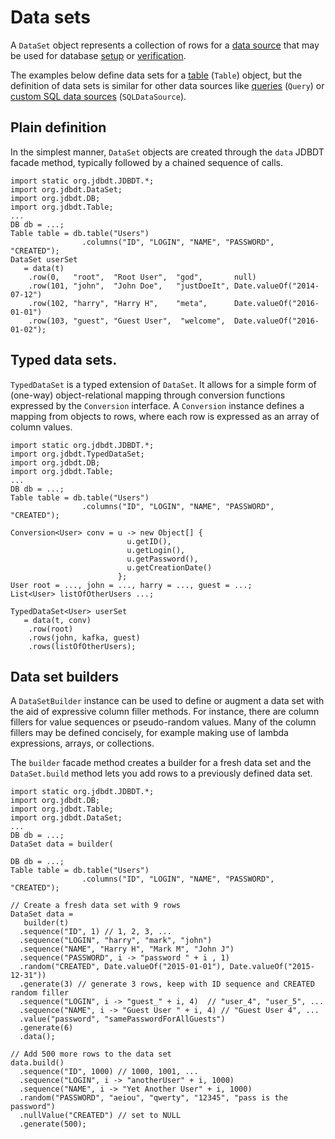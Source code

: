 
# Data sets

A `DataSet` object represents a collection of rows for a [data source](DataSources.html)
that may be used for database [setup](DBSetup.html) or [verification](DBAssertions.html).

The examples below define data sets for a [table](DataSources.html#Table) (`Table`) object, 
but the definition of data sets is similar for other data sources like 
[queries](DataSources.html#Query) (`Query`) or [custom SQL data sources](DataSources.html#SQLDataSource) (`SQLDataSource`).

## Plain definition 

In the simplest manner, 
`DataSet` objects are created through the `data` JDBDT facade method,
typically followed by a chained sequence of calls.

    import static org.jdbdt.JDBDT.*;
    import org.jdbdt.DataSet;
    import org.jdbdt.DB;
    import org.jdbdt.Table;
    ...
	DB db = ...;
	Table table = db.table("Users")
	                .columns("ID", "LOGIN", "NAME", "PASSWORD", "CREATED");
	DataSet userSet 
       = data(t)
		.row(0,   "root",  "Root User",  "god",       null)
	    .row(101, "john",  "John Doe",   "justDoeIt", Date.valueOf("2014-07-12")
	    .row(102, "harry", "Harry H",    "meta",      Date.valueOf("2016-01-01")
	    .row(103, "guest", "Guest User",  "welcome",  Date.valueOf("2016-01-02");

## Typed data sets.

`TypedDataSet` is a typed extension of `DataSet`. It allows for a simple
form of (one-way) object-relational mapping through conversion functions expressed
by the `Conversion` interface. A `Conversion` instance 
defines a mapping from objects to rows, where each row is expressed as an array 
of column values.

    import static org.jdbdt.JDBDT.*;
    import org.jdbdt.TypedDataSet;
    import org.jdbdt.DB;
    import org.jdbdt.Table;
    ...
	DB db = ...;
	Table table = db.table("Users")
	                .columns("ID", "LOGIN", "NAME", "PASSWORD", "CREATED");
     
	Conversion<User> conv = u -> new Object[] {  
	                          u.getID(), 
	                          u.getLogin(),
	                          u.getPassword(),
	                          u.getCreationDate() 
	                        };
    User root = ..., john = ..., harry = ..., guest = ...;
	List<User> listOfOtherUsers ...;  
	                 
	TypedDataSet<User> userSet  
	   = data(t, conv)
		.row(root)
		.rows(john, kafka, guest)
		.rows(listOfOtherUsers);

## Data set builders
 
A `DataSetBuilder` instance can be used to define or augment a data set 
with the aid of expressive column filler methods. For instance,
there are column fillers for value sequences or pseudo-random values.
Many of the column fillers may be defined concisely, for example
making use of lambda expressions, arrays, or collections.

The `builder` facade method creates a builder for a fresh data set and
the `DataSet.build` method lets you add rows to a previously defined data
set.
    
    import static org.jdbdt.JDBDT.*;
    import org.jdbdt.DB;
    import org.jdbdt.Table;
    import org.jdbdt.DataSet;
    ...
	DB db = ...;
	DataSet data = builder(
	
	DB db = ...;
	Table table = db.table("Users")
	                .columns("ID", "LOGIN", "NAME", "PASSWORD", "CREATED");	
    
    // Create a fresh data set with 9 rows
    DataSet data = 
       builder(t)
      .sequence("ID", 1) // 1, 2, 3, ...
      .sequence("LOGIN", "harry", "mark", "john")
      .sequence("NAME", "Harry H", "Mark M", "John J")
      .sequence("PASSWORD", i -> "password " + i , 1)
      .random("CREATED", Date.valueOf("2015-01-01"), Date.valueOf("2015-12-31"))
      .generate(3) // generate 3 rows, keep with ID sequence and CREATED random filler
      .sequence("LOGIN", i -> "guest_" + i, 4)  // "user_4", "user_5", ...
      .sequence("NAME", i -> "Guest User " + i, 4) // "Guest User 4", ...
      .value("password", "samePasswordForAllGuests") 
      .generate(6)  
      .data();   
      
    // Add 500 more rows to the data set
    data.build()
      .sequence("ID", 1000) // 1000, 1001, ... 
      .sequence("LOGIN", i -> "anotherUser" + i, 1000)
      .sequence("NAME", i -> "Yet Another User" + i, 1000)
      .random("PASSWORD", "aeiou", "qwerty", "12345", "pass is the password")
      .nullValue("CREATED") // set to NULL
      .generate(500);
 
